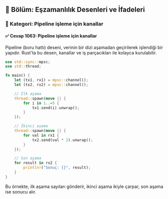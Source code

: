 ## 📘 Bölüm: Eşzamanlılık Desenleri ve İfadeleri  
### 🔹 Kategori: Pipeline işleme için kanallar  
#### ✅ Cevap 1063: Pipeline işleme için kanallar

Pipeline (boru hattı) deseni, verinin bir dizi aşamadan geçirilerek işlendiği bir yapıdır. Rust'ta bu desen, kanallar ve iş parçacıkları ile kolayca kurulabilir.

```rust
use std::sync::mpsc;
use std::thread;

fn main() {
    let (tx1, rx1) = mpsc::channel();
    let (tx2, rx2) = mpsc::channel();

    // İlk aşama
    thread::spawn(move || {
        for i in 1..=5 {
            tx1.send(i).unwrap();
        }
    });

    // İkinci aşama
    thread::spawn(move || {
        for val in rx1 {
            tx2.send(val * 2).unwrap();
        }
    });

    // Son aşama
    for result in rx2 {
        println!("Sonuç: {}", result);
    }
}
```
Bu örnekte, ilk aşama sayıları gönderir, ikinci aşama ikiyle çarpar, son aşama ise sonucu alır.
